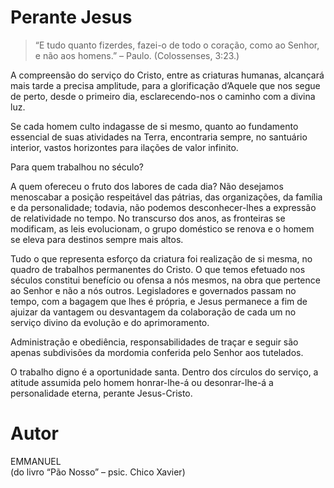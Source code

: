# Perante Jesus

> “E tudo quanto fizerdes, fazei-o de todo o coração, como ao Senhor, e não aos homens.” – Paulo. (Colossenses, 3:23.)

A compreensão do serviço do Cristo, entre as criaturas humanas, alcançará mais tarde a precisa amplitude, para a glorificação d’Aquele que nos segue de perto, desde o primeiro dia, esclarecendo-nos o caminho com a divina luz.

Se cada homem culto indagasse de si mesmo, quanto ao fundamento essencial de suas atividades na Terra, encontraria sempre, no santuário interior, vastos horizontes para ilações de valor infinito.

Para quem trabalhou no século?

A quem ofereceu o fruto dos labores de cada dia? Não desejamos menoscabar a posição respeitável das pátrias, das organizações, da família e da personalidade; todavia, não podemos desconhecer-lhes a expressão de relatividade no tempo. No transcurso dos anos, as fronteiras se modificam, as leis evolucionam, o grupo doméstico se renova e o homem se eleva para destinos sempre mais altos.

Tudo o que representa esforço da criatura foi realização de si mesma, no quadro de trabalhos permanentes do Cristo. O que temos efetuado nos séculos constitui benefício ou ofensa a nós mesmos, na obra que pertence ao Senhor e não a nós outros. Legisladores e governados passam no tempo, com a bagagem que lhes é própria, e Jesus permanece a fim de ajuizar da vantagem ou desvantagem da colaboração de cada um no serviço divino da evolução e do aprimoramento.

Administração e obediência, responsabilidades de traçar e seguir são apenas subdivisões da mordomia conferida pelo Senhor aos tutelados.

O trabalho digno é a oportunidade santa. Dentro dos círculos do serviço, a atitude assumida pelo homem honrar-lhe-á ou desonrar-lhe-á a personalidade eterna, perante Jesus-Cristo.

# Autor
EMMANUEL  
(do livro “Pão Nosso” – psic. Chico Xavier)

